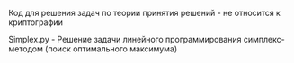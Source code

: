 Код для решения задач по теории принятия решений - не относится к криптографии

Simplex.py - Решение задачи линейного программирования симплекс-методом (поиск оптимального максимума)
